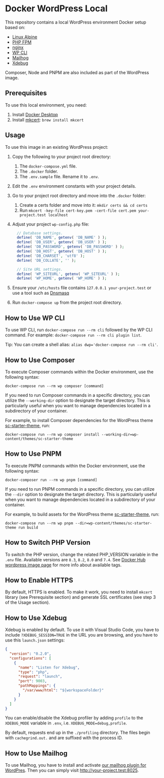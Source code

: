 # Docker WordPress Local

This repository contains a local WordPress environment Docker setup based on:

- [Linux Alpine](https://www.alpinelinux.org/)
- [PHP FPM](https://www.php.net/manual/en/install.fpm.php)
- [nginx](https://www.nginx.com/)
- [WP CLI](https://wp-cli.org/)
- [Mailhog](https://github.com/mailhog/MailHog)
- [Xdebug](https://xdebug.org/)

Composer, Node and PNPM are also included as part of the WordPress image.

## Prerequisites

To use this local environment, you need:

1. Install [Docker Desktop](https://www.docker.com/products/docker-desktop/)
1. Install [mkcert](https://github.com/FiloSottile/mkcert#macos): `brew install
mkcert`

## Usage

To use this image in an existing WordPress project:

1. Copy the following to your project root directory:
   1. The `docker-compose.yml` file.
   1. The `.docker` folder.
   1. The `.env.sample` file. Rename it to `.env`.
1. Edit the `.env` environment constants with your project details.
1. Go to your project root directory and move into the `.docker` folder:
   1. Create a certs folder and move into it: `mkdir certs && cd certs`
   1. Run `mkcert -key-file cert-key.pem -cert-file cert.pem your-project.test localhost`
1. Adjust your project `wp-config.php` file:

   ```php
     // Database settings.
     define( 'DB_NAME', getenv( 'DB_NAME' ) );
     define( 'DB_USER', getenv( 'DB_USER' ) );
     define( 'DB_PASSWORD', getenv( 'DB_PASSWORD' ) );
     define( 'DB_HOST', getenv( 'DB_HOST' ) );
     define( 'DB_CHARSET', 'utf8' );
     define( 'DB_COLLATE', '' );

     // Site URL settings.
     define( 'WP_SITEURL', getenv( 'WP_SITEURL' ) );
     define( 'WP_HOME', getenv( 'WP_HOME' ) );
   ```

1. Ensure your `/etc/hosts` file contains `127.0.0.1 your-project.test` or use a
   tool such as [Dnsmasq](https://thekelleys.org.uk/dnsmasq/doc.html)
1. Run `docker-compose up` from the project root directory.

## How to Use WP CLI

To use WP CLI, run `docker-compose run --rm cli` followed by the WP CLI command.
For example: `docker-compose run --rm cli plugin list`.

Tip: You can create a shell alias: `alias dwp='docker-compose run --rm cli'`.

## How to Use Composer

To execute Composer commands within the Docker environment, use the following syntax:

`docker-compose run --rm wp composer [command]`

If you need to run Composer commands in a specific directory, you can utilize
the `--working-dir` option to designate the target directory. This is
particularly useful when you want to manage dependencies located
in a subdirectory of your container.

For example, to install Composer dependencies for the WordPress theme
[sc-starter-theme](https://github.com/somoscuatro/sc-starter-theme), run:

`docker-compose run --rm wp composer install
--working-dir=wp-content/themes/sc-starter-theme`

## How to Use PNPM

To execute PNPM commands within the Docker environment, use the following
syntax:

`docker-composer run --rm wp pnpm [command]`

If you need to run PNPM commands in a specific directory, you can utilize the
`--dir` option to designate the target directory. This is particularly useful
when you want to manage dependencies located in a subdirectory of your
container.

For example, to build assets for the WordPress theme
[sc-starter-theme](https://github.com/somoscuatro/sc-starter-theme), run:

`docker-compose run --rm wp pnpm --dir=wp-content/themes/sc-starter-theme run
build`

## How to Switch PHP Version

To switch the PHP version, change the related PHP_VERSION variable in the `.env`
file. Available versions are `8.3`, `8.2`, `8.0` and `7.4`. See [Docker Hub
wordpress image
page](https://hub.docker.com/_/wordpress/tags?page=&page_size=&ordering=&name=cli-php7)
for more info about available tags.

## How to Enable HTTPS

By default, HTTPS is enabled. To make it work, you need to install `mkcert`
library (see Prerequisite section) and generate SSL certificates (see step 3 of
the Usage section).

## How to Use Xdebug

Xdebug is enabled by default. To use it with Visual Studio Code, you have to
include `?XDEBUG_SESSION=TRUE` in the URL you are browsing, and you have to use
this `launch.json` settings:

```JSON
{
  "version": "0.2.0",
  "configurations": [
    {
      "name": "Listen for Xdebug",
      "type": "php",
      "request": "launch",
      "port": 9003,
      "pathMappings": {
        "/var/www/html": "${workspaceFolder}"
      }
    }
  ]
}
```

You can enable/disable the Xdebug profiler by adding `profile` to the
`XDEBUG_MODE` variable in `.env`, i.e. `XDEBUG_MODE=debug,profile`.

By default, requests end up in the `./profiling` directory. The files begin with
`cachegrind.out.` and are suffixed with the process ID.

## How to Use Mailhog

To use Mailhog, you have to install and activate [our mailhog plugin for
WordPres](https://github.com/somoscuatro/mailhog). Then you can simply visit
http://your-project.test:8025.
